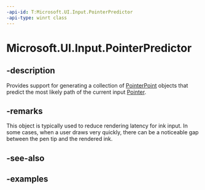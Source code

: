 ```yaml
---
-api-id: T:Microsoft.UI.Input.PointerPredictor
-api-type: winrt class
---
```


# Microsoft.UI.Input.PointerPredictor

<!--
public sealed class PointerPredictor : System.IDisposable
-->
## -description
Provides support for generating a collection of [PointerPoint](pointerpoint.md) objects that predict the most likely path of the current input [Pointer](../microsoft.ui.xaml.input/pointer.md).

## -remarks

This object is typically used to reduce rendering latency for ink input. In some cases, when a user draws very quickly, there can be a noticeable gap between the pen tip and the rendered ink.

## -see-also

## -examples
